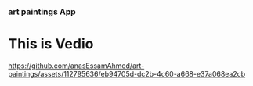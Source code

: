 ### art paintings App
# This is Vedio



https://github.com/anasEssamAhmed/art-paintings/assets/112795636/eb94705d-dc2b-4c60-a668-e37a068ea2cb

